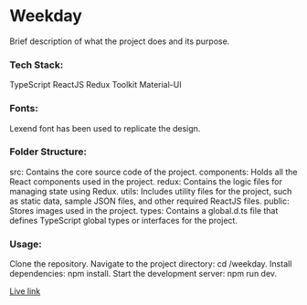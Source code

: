 # Weekday

Brief description of what the project does and its purpose.

### Tech Stack:

TypeScript
ReactJS
Redux Toolkit
Material-UI

### Fonts:

Lexend font has been used to replicate the design.

### Folder Structure:

src: Contains the core source code of the project.
components: Holds all the React components used in the project.
redux: Contains the logic files for managing state using Redux.
utils: Includes utility files for the project, such as static data, sample JSON files, and other required ReactJS files.
public: Stores images used in the project.
types: Contains a global.d.ts file that defines TypeScript global types or interfaces for the project.

### Usage:

Clone the repository.
Navigate to the project directory: cd /weekday.
Install dependencies: npm install.
Start the development server: npm run dev.

[Live link](https://weekday-black.vercel.app/)
